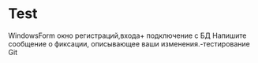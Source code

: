 # Test
WindowsForm окно регистраций,входа+ подключение с БД
Напишите сообщение о фиксации, описывающее ваши изменения.-тестирование Git
